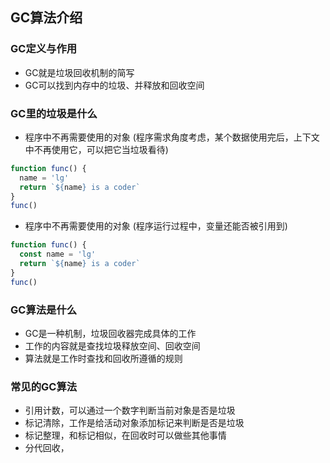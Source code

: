 ## GC算法介绍
### GC定义与作用
* GC就是垃圾回收机制的简写
* GC可以找到内存中的垃圾、并释放和回收空间

### GC里的垃圾是什么

* 程序中不再需要使用的对象
(程序需求角度考虑，某个数据使用完后，上下文中不再使用它，可以把它当垃圾看待)
```javascript
function func() {
  name = 'lg'
  return `${name} is a coder`
}
func()
```

* 程序中不再需要使用的对象
(程序运行过程中，变量还能否被引用到)
```javascript
function func() {
  const name = 'lg'
  return `${name} is a coder`
}
func()
```

### GC算法是什么
* GC是一种机制，垃圾回收器完成具体的工作
* 工作的内容就是查找垃圾释放空间、回收空间
* 算法就是工作时查找和回收所遵循的规则

### 常见的GC算法
* 引用计数，可以通过一个数字判断当前对象是否是垃圾
* 标记清除，工作是给活动对象添加标记来判断是否是垃圾
* 标记整理，和标记相似，在回收时可以做些其他事情
* 分代回收，
